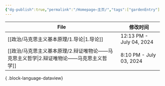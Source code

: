 ```yaml
---
{"dg-publish":true,"permalink":"/Homepage—主页/","tags":["gardenEntry"]}
---
```


| File                                                   | 修改时间                     |
| ------------------------------------------------------ | ------------------------ |
| [[政治/马克思主义基本原理/1.导论\|1.导论]]                         | 12:13 PM - July 04, 2024 |
| [[政治/马克思主义基本原理/2.辩证唯物论——马克思主义哲学\|2.辩证唯物论——马克思主义哲学]] | 8:10 PM - July 03, 2024  |

{ .block-language-dataview}

